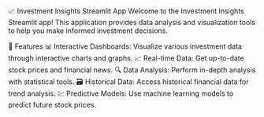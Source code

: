 📈 Investment Insights Streamlit App
Welcome to the Investment Insights Streamlit app! This application provides data analysis and visualization tools to help you make informed investment decisions.

🚀 Features
📊 Interactive Dashboards: Visualize various investment data through interactive charts and graphs.
📈 Real-time Data: Get up-to-date stock prices and financial news.
🔍 Data Analysis: Perform in-depth analysis with statistical tools.
🗃️ Historical Data: Access historical financial data for trend analysis.
💹 Predictive Models: Use machine learning models to predict future stock prices.
